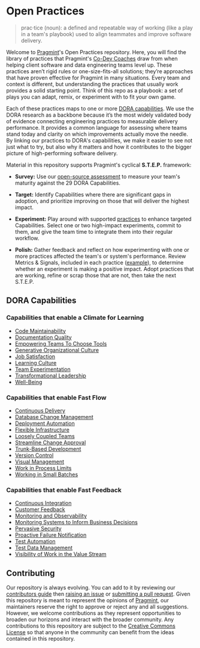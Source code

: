 # Open Practices

> prac·tice (noun): a defined and repeatable way of working (like a play in a team's playbook) used to align teammates and improve software delivery.

Welcome to [Pragmint](https://pragmint.com)'s Open Practices repository. Here, you will find the library of practices that Pragmint's [Co-Dev Coaches](https://www.pragmint.com/insight/what-is-co-dev-coaching) draw from when helping client software and data engineering teams level up. These practices aren’t rigid rules or one-size-fits-all solutions; they’re approaches that have proven effective for Pragmint in many situations. Every team and context is different, but understanding the practices that usually work provides a solid starting point. Think of this repo as a playbook: a set of plays you can adapt, remix, or experiment with to fit your own game.

Each of these practices maps to one or more [DORA capabilities](#dora-capabilities). We use the DORA research as a backbone because it’s the most widely validated body of evidence connecting engineering practices to measurable delivery performance. It provides a common language for assessing where teams stand today and clarity on which improvements actually move the needle. By linking our practices to DORA's capabilities, we make it easier to see not just what to try, but also why it matters and how it contributes to the bigger picture of high-performing software delivery.

Material in this repository supports Pragmint's cyclical **S.T.E.P.** framework:

* **Survey:** Use our [open-source assessment](/capabilities-maturity-assessment.md) to measure your team's maturity against the 29 DORA Capabilities.

* **Target:** Identify Capabilities where there are significant gaps in adoption, and prioritize improving on those that will deliver the highest impact.

* **Experiment:** Play around with supported [practices](/practices) to enhance targeted Capabilities. Select one or two high-impact experiments, commit to them, and give the team time to integrate them into their regular workflow.

* **Polish:** Gather feedback and reflect on how experimenting with one or more practices affected the team's or system's performance. Review Metrics & Signals, included in each practice ([example](/practices/migrate-to-monorepo.md#metrics--signals)), to determine whether an experiment is making a positive impact. Adopt practices that are working, refine or scrap those that are not, then take the next S.T.E.P.

## DORA Capabilities

### Capabilities that enable a Climate for Learning

* [Code Maintainability](/capabilities/code-maintainability.md)
* [Documentation Quality](/capabilities/documentation-quality.md)
* [Empowering Teams To Choose Tools](/capabilities/empowering-teams-to-choose-tools.md)
* [Generative Organizational Culture](/capabilities/generative-organizational-culture.md)
* [Job Satisfaction](/capabilities/job-satisfaction.md)
* [Learning Culture](/capabilities/learning-culture.md)
* [Team Experimentation](/capabilities/team-experimentation.md)
* [Transformational Leadership](/capabilities/transformational-leadership.md)
* [Well-Being](/capabilities/well-being.md)

### Capabilities that enable Fast Flow

* [Continuous Delivery](/capabilities/continuous-delivery.md)
* [Database Change Management](/capabilities/database-change-management.md)
* [Deployment Automation](/capabilities/deployment-automation.md)
* [Flexible Infrastructure](/capabilities/flexible-infrastructure.md)
* [Loosely Coupled Teams](/capabilities/loosely-coupled-teams.md)
* [Streamline Change Approval](/capabilities/streamline-change-approval.md)
* [Trunk-Based Development](/capabilities/trunk-based-development.md)
* [Version Control](/capabilities/version-control.md)
* [Visual Management](/capabilities/visual-management.md)
* [Work in Process Limits](/capabilities/work-in-process-limits.md)
* [Working in Small Batches](/capabilities/working-in-small-batches.md)

### Capabilities that enable Fast Feedback

* [Continuous Integration](/capabilities/continuous-integration.md)
* [Customer Feedback](/capabilities/customer-feedback.md)
* [Monitoring and Observability](/capabilities/monitoring-and-observability.md)
* [Monitoring Systems to Inform Business Decisions](/capabilities/monitoring-systems-to-inform-business-decisions.md)
* [Pervasive Security](/capabilities/pervasive-security.md)
* [Proactive Failure Notification](/capabilities/proactive-failure-notification.md)
* [Test Automation](/capabilities/test-automation.md)
* [Test Data Management](/capabilities/test-data-management.md)
* [Visibility of Work in the Value Stream](/capabilities/visibility-of-work-in-the-value-stream.md)

## Contributing

Our repository is always evolving. You can add to it by reviewing our [contributors guide](contributions.md) then [raising an issue](https://github.com/pragmint/open-practices/issues) or [submitting a pull request](https://github.com/pragmint/open-practices/pulls). Given this repository is meant to represent the opinions of [Pragmint](https://pragmint.com/), our maintainers reserve the right to approve or reject any and all suggestions. However, we welcome contributions as they represent opportunities to broaden our horizons and interact with the broader community. Any contributions to this repository are subject to the [Creative Commons License](/LICENSE.txt) so that anyone in the community can benefit from the ideas contained in this repository.
